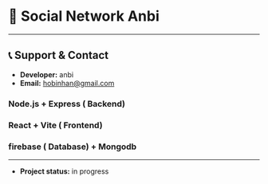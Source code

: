 # 🚀 Social Network Anbi

---

## 📞 **Support & Contact**

- **Developer:** anbi
- **Email:** hobinhan@gmail.com

### Node.js + Express ( Backend)

### React + Vite ( Frontend)

### firebase ( Database) + Mongodb

---

- **Project status:** in progress
